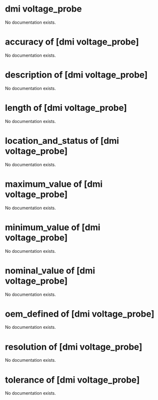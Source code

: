 # dmi voltage_probe

No documentation exists.

# accuracy of [dmi voltage_probe]

No documentation exists.

# description of [dmi voltage_probe]

No documentation exists.

# length of [dmi voltage_probe]

No documentation exists.

# location_and_status of [dmi voltage_probe]

No documentation exists.

# maximum_value of [dmi voltage_probe]

No documentation exists.

# minimum_value of [dmi voltage_probe]

No documentation exists.

# nominal_value of [dmi voltage_probe]

No documentation exists.

# oem_defined of [dmi voltage_probe]

No documentation exists.

# resolution of [dmi voltage_probe]

No documentation exists.

# tolerance of [dmi voltage_probe]

No documentation exists.
